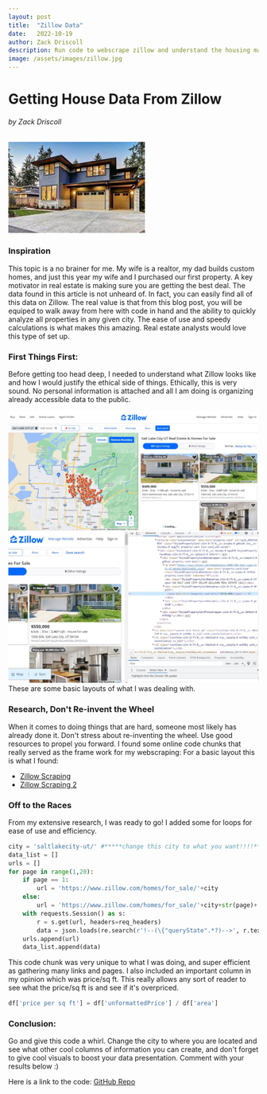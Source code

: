 ```yaml
---
layout: post
title:  "Zillow Data"
date:   2022-10-19
author: Zack Driscoll
description: Run code to webscrape zillow and understand the housing market better
image: /assets/images/zillow.jpg
---
```

# Getting House Data From Zillow
###### by Zack Driscoll

![Main](https://raw.githubusercontent.com/zadriscoll/stat386-projects/main/assets/images/zillow.jpg)
### Inspiration
This topic is a no brainer for me. My wife is a realtor, my dad builds custom homes, and just this year my wife and I purchased our first property. A key motivator in real estate is making sure you are getting the best deal. The data found in this article is not unheard of. In fact, you can easily find all of this data on Zillow. The real value is that from this blog post, you will be equiped to walk away from here with code in hand and the ability to quickly analyze all properties in any given city. The ease of use and speedy calculations is what makes this amazing. Real estate analysts would love this type of set up. 

### First Things First:
Before getting too head deep, I needed to understand what Zillow looks like and how I would justify the ethical side of things. Ethically, this is very sound. No personal information is attached and all I am doing is organizing already accessible data to the public.

![Zillowweb](https://raw.githubusercontent.com/zadriscoll/stat386-projects/main/assets/images/zillowoutline.JPG)
![inspecttool](https://raw.githubusercontent.com/zadriscoll/stat386-projects/main/assets/images/zillowinspect.JPG)
These are some basic layouts of what I was dealing with. 

### Research, Don't Re-invent the Wheel
When it comes to doing things that are hard, someone most likely has already done it. Don't stress about re-inventing the wheel. Use good resources to propel you forward. 
I found some online code chunks that really served as the frame work for my webscraping:
For a basic layout this is what I found:
* [Zillow Scraping](https://blog.devgenius.io/scraping-zillow-with-python-and-beautifulsoup-bbc7e581c218)
* [Zillow Scraping 2](https://stackoverflow.com/questions/69024599/scraping-data-from-zillow-com-using-beautifulsoup)

### Off to the Races
From my extensive research, I was ready to go! I added some for loops for ease of use and efficiency.
```python
city = 'saltlakecity-ut/' #*****change this city to what you want!!!!*****
data_list = []
urls = []
for page in range(1,20):
    if page == 1:
        url = 'https://www.zillow.com/homes/for_sale/'+city
    else:
        url = 'https://www.zillow.com/homes/for_sale/'+city+str(page)+'_p/'
    with requests.Session() as s:
        r = s.get(url, headers=req_headers)
        data = json.loads(re.search(r'!--(\{"queryState".*?)-->', r.text).group(1))
    urls.append(url)
    data_list.append(data)
```
This code chunk was very unique to what I was doing, and super efficient as gathering many links and pages. 
I also included an important column in my opinion which was price/sq ft. This really allows any sort of reader to see what the price/sq ft is and see if it's overpriced.
```python
df['price per sq ft'] = df['unformattedPrice'] / df['area']
```

### Conclusion:
Go and give this code a whirl. Change the city to where you are located and see what other cool columns of information you can create, and don't forget to give cool visuals to boost your data presentation. Comment with your results below :)

Here is a link to the code:
[GitHub Repo](https://github.com/zadriscoll/zillow.git)

